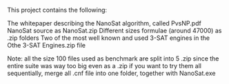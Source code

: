 This project contains the following:

The whitepaper describing the NanoSat algorithm, called PvsNP.pdf
NanoSat source as NanoSat.zip
Different sizes formulae (around 47000) as .zip folders
Two of the most well known and used 3-SAT engines in the Othe 3-SAT Engines.zip file

Note: 
all the size 100 files used as benchmark are split into 5 .zip since the entire suite was way too big even as a .zip
if you want to try them all sequentially, merge all .cnf file into one folder, together with NanoSat.exe

